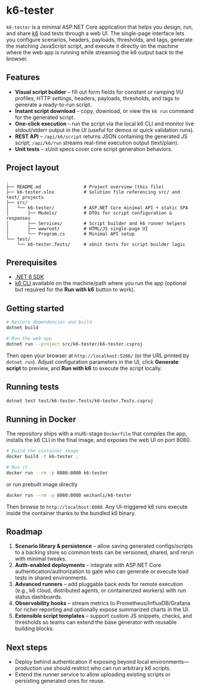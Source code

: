 # k6-tester

`k6-tester` is a minimal ASP.NET Core application that helps you design, run, and share [k6](https://k6.io) load tests through a web UI. The single-page interface lets you configure scenarios, headers, payloads, thresholds, and tags, generate the matching JavaScript script, and execute it directly on the machine where the web app is running while streaming the k6 output back to the browser.

## Features

- **Visual script builder** – fill out form fields for constant or ramping VU profiles, HTTP settings, headers, payloads, thresholds, and tags to generate a ready-to-run script.
- **Instant script download** – copy, download, or view the `k6 run` command for the generated script.
- **One-click execution** – run the script via the local k6 CLI and monitor live stdout/stderr output in the UI (useful for demos or quick validation runs).
- **REST API** – `/api/k6/script` returns JSON containing the generated JS script; `/api/k6/run` streams real-time execution output (text/plain).
- **Unit tests** – xUnit specs cover core script generation behaviors.

## Project layout

```
.
├── README.md                # Project overview (this file)
├── k6-tester.slnx           # Solution file referencing src/ and test/ projects
├── src/
│   └── k6-tester/           # ASP.NET Core minimal API + static SPA
│       ├── Models/          # DTOs for script configuration & responses
│       ├── Services/        # Script builder and k6 runner helpers
│       ├── wwwroot/         # HTML/JS single-page UI
│       └── Program.cs       # Minimal API setup
└── test/
    └── k6-tester.Tests/     # xUnit tests for script builder logic
```

## Prerequisites

- [.NET 8 SDK](https://dotnet.microsoft.com/download/dotnet/8.0)
- [k6 CLI](https://k6.io/docs/get-started/installation/) available on the machine/path where you run the app (optional but required for the **Run with k6** button to work).

## Getting started

```bash
# Restore dependencies and build
dotnet build

# Run the web app
dotnet run --project src/k6-tester/k6-tester.csproj
```

Then open your browser at `http://localhost:5266/` (or the URL printed by `dotnet run`). Adjust configuration parameters in the UI, click **Generate script** to preview, and **Run with k6** to execute the script locally.

## Running tests

```bash
dotnet test test/k6-tester.Tests/k6-tester.Tests.csproj
```

## Running in Docker

The repository ships with a multi-stage `Dockerfile` that compiles the app, installs the k6 CLI in the final image, and exposes the web UI on port 8080.

```bash
# Build the container image
docker build -t k6-tester .

# Run it
docker run --rm -p 8080:8080 k6-tester
```

or run prebuilt image directly

```bash
docker run --rm -p 8080:8080 weihanli/k6-tester
```

Then browse to `http://localhost:8080`. Any UI-triggered k6 runs execute inside the container thanks to the bundled k6 binary.

## Roadmap

1. **Scenario library & persistence** – allow saving generated configs/scripts to a backing store so common tests can be versioned, shared, and rerun with minimal tweaks.
2. **Auth-enabled deployments** – integrate with ASP.NET Core authentication/authorization to gate who can generate or execute load tests in shared environments.
3. **Advanced runners** – add pluggable back ends for remote execution (e.g., k6 cloud, distributed agents, or containerized workers) with run status dashboards.
4. **Observability hooks** – stream metrics to Prometheus/InfluxDB/Grafana for richer reporting and optionally expose summarized charts in the UI.
5. **Extensible script templates** – support custom JS snippets, checks, and thresholds so teams can extend the base generator with reusable building blocks.

## Next steps

- Deploy behind authentication if exposing beyond local environments—production use should restrict who can run arbitrary k6 scripts.
- Extend the runner service to allow uploading existing scripts or persisting generated ones for reuse.
